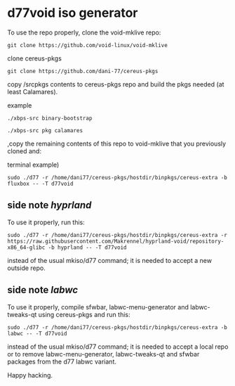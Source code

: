 # d77void iso generator

To use the repo properly, clone the void-mklive repo:

```
git clone https://github.com/void-linux/void-mklive
```
clone cereus-pkgs

```
git clone https://github.com/dani-77/cereus-pkgs
```

copy /srcpkgs contents to cereus-pkgs repo and build the pkgs needed (at least Calamares). 

example
```
./xbps-src binary-bootstrap

./xbps-src pkg calamares
```

,copy the remaining contents of this repo to void-mklive that you previously cloned and:

terminal example)

```
sudo ./d77 -r /home/dani77/cereus-pkgs/hostdir/binpkgs/cereus-extra -b fluxbox -- -T d77void
```

## side note *hyprland*

To use it properly, run this:

```
sudo ./d77 -r /home/dani77/cereus-pkgs/hostdir/binpkgs/cereus-extra -r https://raw.githubusercontent.com/Makrennel/hyprland-void/repository-x86_64-glibc -b hyprland -- -T d77void
```

instead of the usual mkiso/d77 command; it is needed to accept a new outside repo.

## side note *labwc*

To use it properly, compile sfwbar, labwc-menu-generator and labwc-tweaks-qt using cereus-pkgs and run this:

```
sudo ./d77 -r /home/dani77/cereus-pkgs/hostdir/binpkgs/cereus-extra -b labwc -- -T d77void
```

instead of the usual mkiso/d77 command; it is needed to accept a local repo or to remove labwc-menu-generator, labwc-tweaks-qt and sfwbar packages from the d77 labwc variant.

Happy hacking. 
